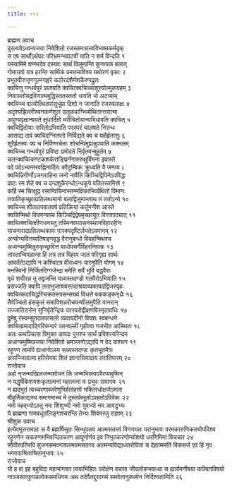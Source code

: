 ```yaml
---
title: ०१३

---
```

ब्राह्मण उवाच  
दुरत्ययेऽध्वन्यजया निवेशितो रजस्तमःसत्त्वविभक्तकर्मदृक्  
स एष सार्थोऽर्थपरः परिभ्रमन्भवाटवीं याति न शर्म विन्दति १  
यस्यामिमे षण्नरदेव दस्यवः सार्थं विलुम्पन्ति कुनायकं बलात्  
गोमायवो यत्र हरन्ति सार्थिकं प्रमत्तमाविश्य यथोरणं वृकाः २  
प्रभूतवीरुत्तृणगुल्मगह्वरे कठोरदंशैर्मशकैरुपद्रुतः  
क्वचित्तु गन्धर्वपुरं प्रपश्यति क्वचित्क्वचिच्चाशुरयोल्मुकग्रहम् ३  
निवासतोयद्रविणात्मबुद्धिस्ततस्ततो धावति भो अटव्याम्  
क्वचिच्च वात्योत्थितपांसुधूम्रा दिशो न जानाति रजस्वलाक्षः ४  
अदृश्यझिल्लीस्वनकर्णशूल उलूकवाग्भिर्व्यथितान्तरात्मा  
अपुण्यवृक्षान्श्रयते क्षुधार्दितो मरीचितोयान्यभिधावति क्वचित् ५  
क्वचिद्वितोयाः सरितोऽभियाति परस्परं चालषते निरन्धः  
आसाद्य दावं क्वचिदग्नितप्तो निर्विद्यते क्व च यक्षैर्हृतासुः ६  
शूरैर्हृतस्वः क्व च निर्विण्णचेताः शोचन्विमुह्यन्नुपयाति कश्मलम्  
क्वचिच्च गन्धर्वपुरं प्रविष्टः प्रमोदते निर्वृतवन्मुहूर्तम् ७  
चलन्क्वचित्कण्टकशर्कराङ्घ्रिर्नगारुरुक्षुर्विमना इवास्ते  
पदे पदेऽभ्यन्तरवह्निनार्दितः कौटुम्बिकः क्रुध्यति वै जनाय ८  
क्वचिन्निगीर्णोऽजगराहिना जनो नावैति किञ्चिद्विपिनेऽपविद्धः  
दष्टः स्म शेते क्व च दन्दशूकैरन्धोऽन्धकूपे पतितस्तमिस्रे ९  
कर्हि स्म चित्क्षुद्र रसान्विचिन्वंस्तन्मक्षिकाभिर्व्यथितो विमानः  
तत्रातिकृच्छ्रात्प्रतिलब्धमानो बलाद्विलुम्पन्त्यथ तं ततोऽन्ये १०  
क्वचिच्च शीतातपवातवर्ष प्रतिक्रियां कर्तुमनीश आस्ते  
क्वचिन्मिथो विपणन्यच्च किञ्चिद्विद्वेषमृच्छत्युत वित्तशाठ्यात् ११  
क्वचित्क्वचित्क्षीणधनस्तु तस्मिन्शय्यासनस्थानविहारहीनः  
याचन्परादप्रतिलब्धकामः पारक्यदृष्टिर्लभतेऽवमानम् १२  
अन्योन्यवित्तव्यतिषङ्गवृद्ध वैरानुबन्धो विवहन्मिथश्च  
अध्वन्यमुष्मिन्नुरुकृच्छ्रवित्त बाधोपसर्गैर्विहरन्विपन्नः १३  
तांस्तान्विपन्नान्स हि तत्र तत्र विहाय जातं परिगृह्य सार्थः  
आवर्ततेऽद्यापि न कश्चिदत्र वीराध्वनः पारमुपैति योगम् १४  
मनस्विनो निर्जितदिग्गजेन्द्रा ममेति सर्वे भुवि बद्धवैराः  
मृधे शयीरन्न तु तद्व्रजन्ति यन्न्यस्तदण्डो गतवैरोऽभियाति १५  
प्रसज्जति क्वापि लताभुजाश्रयस्तदाश्रयाव्यक्तपदद्विजस्पृहः  
क्वचित्कदाचिद्धरिचक्रतस्त्रसन्सख्यं विधत्ते बककङ्कगृध्रैः १६  
तैर्वञ्चितो हंसकुलं समाविशन्नरोचयन्शीलमुपैति वानरान्  
तज्जातिरासेन सुनिर्वृतेन्द्रियः परस्परोद्वीक्षणविस्मृतावधिः १७  
द्रुमेषु रंस्यन्सुतदारवत्सलो व्यवायदीनो विवशः स्वबन्धने  
क्वचित्प्रमादाद्गिरिकन्दरे पतन्वल्लीं गृहीत्वा गजभीत आस्थितः १८  
अतः कथञ्चित्स विमुक्त आपदः पुनश्च सार्थं प्रविशत्यरिन्दम  
अध्वन्यमुष्मिन्नजया निवेशितो भ्रमञ्जनोऽद्यापि न वेद कश्चन १९  
रहूगण त्वमपि ह्यध्वनोऽस्य सन्न्यस्तदण्डः कृतभूतमैत्रः  
असज्जितात्मा हरिसेवया शितं ज्ञानासिमादाय तरातिपारम् २०  
राजोवाच  
अहो नृजन्माखिलजन्मशोभनं किं जन्मभिस्त्वपरैरप्यमुष्मिन्  
न यद्धृषीकेशयशःकृतात्मनां महात्मनां वः प्रचुरः समागमः २१  
न ह्यद्भुतं त्वच्चरणाब्जरेणुभिर्हतांहसो भक्तिरधोक्षजेऽमला  
मौहूर्तिकाद्यस्य समागमाच्च मे दुस्तर्कमूलोऽपहतोऽविवेकः २२  
नमो महद्भ्योऽस्तु नमः शिशुभ्यो नमो युवभ्यो नम आवटुभ्यः  
ये ब्राह्मणा गामवधूतलिङ्गाश्चरन्ति तेभ्यः शिवमस्तु राज्ञाम् २३  
श्रीशुक उवाच  
इत्येवमुत्तरामातः स वै ब्रह्मर्षिसुतः सिन्धुपतय आत्मसतत्त्वं विगणयतः परानुभावः परमकारुणिकतयोपदिश्य रहूगणेन सकरुणमभिवन्दितचरण आपूर्णार्णव इव निभृतकरणोर्म्याशयो धरणिमिमां विचचार २४  
सौवीरपतिरपि सुजनसमवगतपरमात्मसतत्त्व आत्मन्यविद्याध्यारोपितां च देहात्ममतिं विससर्ज एवं हि नृप भगवदाश्रिताश्रितानुभावः २५  
राजोवाच  
यो ह वा इह बहुविदा महाभागवत त्वयाभिहितः परोक्षेण वचसा जीवलोकभवाध्वा स ह्यार्यमनीषया कल्पितविषयो नाञ्जसाव्युत्पन्नलोकसमधिगमः अथ तदेवैतद्दुरवगमं समवेतानुकल्पेन निर्दिश्यतामिति २६